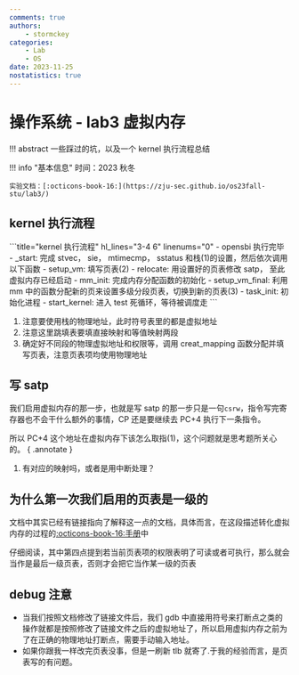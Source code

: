 ```yaml
---
comments: true
authors:
    - stormckey
categories:
    - Lab
    - OS
date: 2023-11-25
nostatistics: true
---
```

# 操作系统 - lab3 虚拟内存
!!! abstract
    一些踩过的坑，以及一个 kernel 执行流程总结
<!-- more -->

!!! info "基本信息"
    时间：2023 秋冬

    实验文档：[:octicons-book-16:](https://zju-sec.github.io/os23fall-stu/lab3/)

## kernel 执行流程

<div class="annotate" markdown>
```title="kernel 执行流程" hl_lines="3-4 6" linenums="0"
- opensbi 执行完毕
- _start: 完成 stvec， sie， mtimecmp， sstatus 和栈(1)的设置，然后依次调用以下函数
    - setup_vm: 填写页表(2)
    - relocate: 用设置好的页表修改 satp， 至此虚拟内存已经启动
    - mm_init: 完成内存分配函数的初始化
    - setup_vm_final: 利用 mm 中的函数分配新的页来设置多级分段页表，切换到新的页表(3)
    - task_init: 初始化进程
- start_kernel: 进入 test 死循环，等待被调度走
```
</div>

1.  注意要使用栈的物理地址，此时符号表里的都是虚拟地址
2.  注意这里跳填表要填直接映射和等值映射两段
3.  确定好不同段的物理虚拟地址和权限等，调用 creat_mapping 函数分配并填写页表，注意页表项均使用物理地址


## 写 satp

我们启用虚拟内存的那一步，也就是写 satp 的那一步只是一句`csrw`，指令写完寄存器也不会干什么额外的事情，CP 还是要继续去 PC+4 执行下一条指令。

所以 PC+4 这个地址在虚拟内存下该怎么取指(1)，这个问题就是思考题所关心的。
{ .annotate }

1.  有对应的映射吗，或者是用中断处理？

## 为什么第一次我们启用的页表是一级的

文档中其实已经有链接指向了解释这一点的文档，具体而言，在这段描述转化虚拟内存的过程的[:octicons-book-16:手册](https://www.five-embeddev.com/riscv-isa-manual/latest/supervisor.html#sv32algorithm)中

仔细阅读，其中第四点提到若当前页表项的权限表明了可读或者可执行，那么就会当作是最后一级页表，否则才会把它当作某一级的页表

## debug 注意

- 当我们按照文档修改了链接文件后，我们 gdb 中直接用符号来打断点之类的操作就都是按照修改了链接文件之后的虚拟地址了，所以启用虚拟内存之前为了在正确的物理地址打断点，需要手动输入地址。
- 如果你跟我一样改完页表没事，但是一刷新 tlb 就寄了.于我的经验而言，是页表写的有问题。

